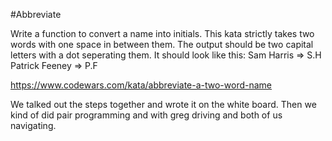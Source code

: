 #Abbreviate

Write a function to convert a name into initials. This kata strictly takes two words with one space in between them. The output should be two capital letters with a dot seperating them. It should look like this: Sam Harris => S.H Patrick Feeney => P.F

https://www.codewars.com/kata/abbreviate-a-two-word-name

We talked out the steps together and wrote it on the white board. Then we kind of did pair programming and with greg driving and both of us navigating.